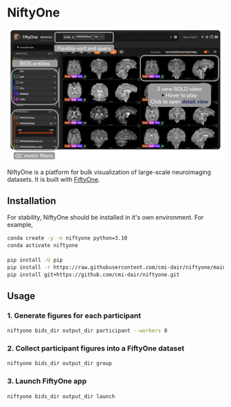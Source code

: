 # NiftyOne

![NiftyOne Mosaic](.github/static/niftyone_mosaic_view.png)

NiftyOne is a platform for bulk visualization of large-scale neuroimaging datasets. It is built with [FiftyOne](https://docs.voxel51.com/).

## Installation

For stability, NiftyOne should be installed in it's own environment. For example,

```bash
conda create -y -n niftyone python=3.10
conda activate niftyone

pip install -U pip
pip install -r https://raw.githubusercontent.com/cmi-dair/niftyone/main/requirements.txt
pip install git+https://github.com/cmi-dair/niftyone.git
```

## Usage

### 1. Generate figures for each participant

```bash
niftyone bids_dir output_dir participant --workers 8
```

### 2. Collect participant figures into a FiftyOne dataset

```bash
niftyone bids_dir output_dir group
```

### 3. Launch FiftyOne app

```bash
niftyone bids_dir output_dir launch
```
